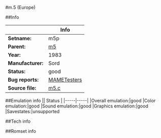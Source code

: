 #m.5 (Europe)

##Info

||Info|
|-----|-----|
|**Setname:**|m5p
|**Parent:**|[m5](m5.md)
|**Year:**|1983
|**Manufacturer:**|Sord
|**Status:**|good
|**Bug reports:**|[MAMETesters](http://mametesters.org/view_all_set.php?type=1&temporary=y&search=m5.c)
|**Source file:**|[m5.c](https://github.com/mamedev/mame/blob/master/src/mess/drivers/m5.c)

##Emulation info
|| Status |
|-----|-----|
|Overall emulation:|good
|Color emulation:|good
|Sound emulation:|good
|Graphics emulation:|good
|Savestates:|unsupported

##Tech info

##Romset info

<!--- START OF EDITED COMMENT DO NOT TOUCH TEXT ABOVE-->
